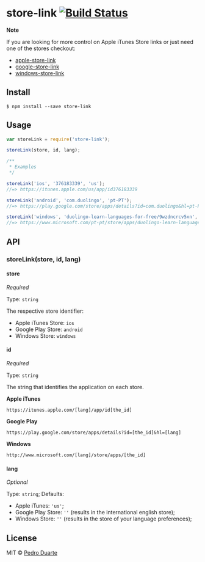 # store-link [![Build Status](https://travis-ci.org/xipasduarte/store-link.svg?branch=master)](https://travis-ci.org/xipasduarte/store-link)

**Note**

If you are looking for more control on Apple iTunes Store links or just need one of the stores checkout:
* [apple-store-link](https://www.npmjs.com/package/apple-store-link)
* [google-store-link](https://www.npmjs.com/package/google-store-link)
* [windows-store-link](https://www.npmjs.com/package/windows-store-link)

## Install

```
$ npm install --save store-link
```


## Usage

```js
var storeLink = require('store-link');

storeLink(store, id, lang);

/**
 * Examples
 */

storeLink('ios', '376183339', 'us');
//=> https://itunes.apple.com/us/app/id376183339

storeLink('android', 'com.duolingo', 'pt-PT');
//=> https://play.google.com/store/apps/details?id=com.duolingo&hl=pt-PT

storeLink('windows', 'duolingo-learn-languages-for-free/9wzdncrcv5xn', 'pt-pt');
//=> https://www.microsoft.com/pt-pt/store/apps/duolingo-learn-languages-for-free/9wzdncrcv5xn
```


## API

### storeLink(store, id, lang)

#### store

*Required*

Type: `string`

The respective store identifier:

* Apple iTunes Store: `ios`
* Google Play Store: `android`
* Windows Store: `windows`

#### id

*Required*

Type: `string`

The string that identifies the application on each store.

**Apple iTunes**

`https://itunes.apple.com/[lang]/app/id[the_id]`

**Google Play**

`https://play.google.com/store/apps/details?id=[the_id]&hl=[lang]`

**Windows**

`http://www.microsoft.com/[lang]/store/apps/[the_id]`

#### lang
*Optional*

Type: `string`;
Defaults:
* Apple iTunes: `'us'`;
* Google Play Store: `''` (results in the international english store);
* Windows Store: `''` (results in the store of your language preferences);

## License

MIT © [Pedro Duarte](https://github.com/xipasduarte)
